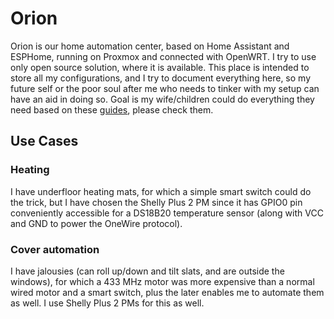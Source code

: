 # Orion

Orion is our home automation center, based on Home Assistant and ESPHome, running on Proxmox and connected with OpenWRT. I try to use only open source solution, where it is available. This place is intended to store all my configurations, and I try to document everything here, so my future self or the poor soul after me who needs to tinker with my setup can have an aid in doing so. Goal is my wife/children could do everything they need based on these [guides](./guides), please check them.

## Use Cases

### Heating

I have underfloor heating mats, for which a simple smart switch could do the trick, but I have chosen the Shelly Plus 2 PM since it has GPIO0 pin conveniently accessible for a DS18B20 temperature sensor (along with VCC and GND to power the OneWire protocol).

### Cover automation

I have jalousies (can roll up/down and tilt slats, and are outside the windows), for which a 433 MHz motor was more expensive than a normal wired motor and a smart switch, plus the later enables me to automate them as well. I use Shelly Plus 2 PMs for this as well.
